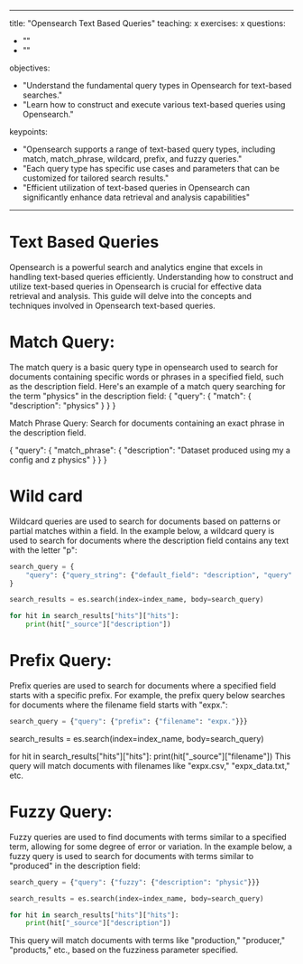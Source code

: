 
---
title: "Opensearch Text Based Queries"
teaching: x
exercises: x
questions:
- ""
- ""

objectives:
- "Understand the fundamental query types in Opensearch for text-based searches."
- "Learn how to construct and execute various text-based queries using Opensearch."

keypoints:
- "Opensearch supports a range of text-based query types, including match, match_phrase, wildcard, prefix, and fuzzy queries."
- "Each query type has specific use cases and parameters that can be customized for tailored search results."
- "Efficient utilization of text-based queries in Opensearch can significantly enhance data retrieval and analysis capabilities"
---

# Text Based Queries
Opensearch is a powerful search and analytics engine that excels in handling text-based queries efficiently.
Understanding how to construct and utilize text-based queries in Opensearch is crucial for effective data retrieval and analysis.
This guide will delve into the concepts and techniques involved in Opensearch text-based queries.




# Match Query:
The match query is a basic query type in opensearch used to search for documents containing specific words or phrases in a specified field, such as the description field. Here's an example of a match query searching for the term "physics" in the description field:
{
    "query": {
        "match": {
            "description": "physics"
        }
    }
}

Match Phrase Query:
Search for documents containing an exact phrase in the description field.

{
    "query": {
        "match_phrase": {
            "description": "Dataset produced using my a config and z physics"
        }
    }
}


# Wild card
Wildcard queries are used to search for documents based on patterns or partial matches within a field. In the example below, a wildcard query is used to search for documents where the description field contains any text with the letter "p":
```python
search_query = {
    "query": {"query_string": {"default_field": "description", "query": "*p*"}}
}

search_results = es.search(index=index_name, body=search_query)

for hit in search_results["hits"]["hits"]:
    print(hit["_source"]["description"])
```


# Prefix Query:
Prefix queries are used to search for documents where a specified field starts with a specific prefix. For example, the prefix query below searches for documents where the filename field starts with "expx.":
```python
search_query = {"query": {"prefix": {"filename": "expx."}}}
```
search_results = es.search(index=index_name, body=search_query)

for hit in search_results["hits"]["hits"]:
    print(hit["_source"]["filename"])
This query will match documents with filenames like "expx.csv," "expx_data.txt," etc.


# Fuzzy Query:
Fuzzy queries are used to find documents with terms similar to a specified term, allowing for some degree of error or variation. In the example below, a fuzzy query is used to search for documents with terms similar to "produced" in the description field:
```python
search_query = {"query": {"fuzzy": {"description": "physic"}}}

search_results = es.search(index=index_name, body=search_query)

for hit in search_results["hits"]["hits"]:
    print(hit["_source"]["description"])
```

This query will match documents with terms like "production," "producer," "products," etc., based on the fuzziness parameter specified.
